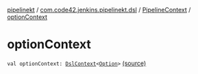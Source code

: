 [pipelinekt](../../index.md) / [com.code42.jenkins.pipelinekt.dsl](../index.md) / [PipelineContext](index.md) / [optionContext](./option-context.md)

# optionContext

`val optionContext: `[`DslContext`](../-dsl-context/index.md)`<`[`Option`](../../com.code42.jenkins.pipelinekt.core/-option.md)`>` [(source)](https://github.com/code42/pipelinekt/tree/master/dsl/src/main/kotlin/com/code42/jenkins/pipelinekt/dsl/PipelineContext.kt#L18)